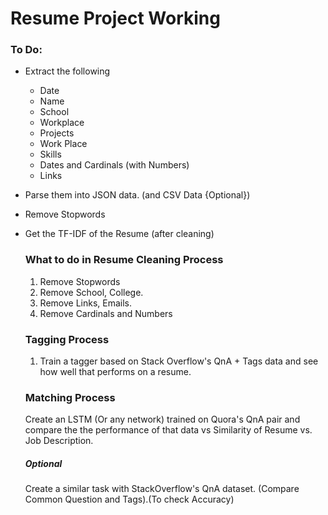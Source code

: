 # Resume Project Working

###  To Do:

- Extract the following

  - Date
  - Name
  - School
  - Workplace
  - Projects
  - Work Place
  - Skills
  - Dates and Cardinals (with Numbers)
  - Links

- Parse them into JSON data. (and CSV Data {Optional})

- Remove Stopwords

- Get the TF-IDF of the Resume (after cleaning)

  ### What to do in Resume Cleaning Process

  1. Remove Stopwords
  2. Remove School, College.
  3. Remove Links, Emails.
  4. Remove  Cardinals and Numbers

  ### Tagging Process

  1. Train a tagger based on Stack Overflow's QnA + Tags data and see how well that performs on a resume.

  ### Matching Process

  Create an LSTM (Or any network) trained on Quora's QnA pair and compare the the performance of that data vs Similarity of Resume vs. Job Description.

   ##### Optional

  Create a similar task with StackOverflow's QnA dataset. (Compare Common Question and Tags).(To check Accuracy)

  
